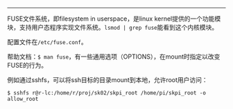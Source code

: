 

---



FUSE文件系统，即filesystem in userspace，是linux kernel提供的一个功能模块，支持用户态程序实现文件系统。`lsmod | grep fuse`能看到这个内核模块。

配置文件在`/etc/fuse.conf`。

帮助文档：`$ man fuse`，有一些通用选项（OPTIONS），在mount时指定以改变FUSE的行为。

例如通过sshfs，可以将ssh目标的目录mount到本地，允许root用户访问：

```
$ sshfs r@r-lc:/home/r/proj/sk02/skpi_root /home/pi/skpi_root -o allow_root
```